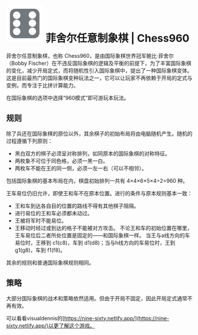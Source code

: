 # ![960](https://github.com/gbtami/pychess-variants/blob/master/static/icons/960.svg) 菲舍尔任意制象棋 | Chess960

菲舍尔任意制象棋，也称 Chess960，是由国际象棋世界冠军鲍比·菲舍尔（Bobby Fischer）在不违反国际象棋的逻辑及平衡的前提下，为了丰富国际象棋的变化，减少开局定式，而将随机性引入国际象棋中，提出了一种国际象棋变体。这是目前最热门的国际象棋变种玩法之一，它可以让玩家不再依赖于开局的定式与变例，而专注于比拼计算能力。

在国际象棋的选项中选择“960模式”即可游玩本玩法。

## 规则

除了兵还在国际象棋的原位以外，其余棋子的初始布局将由电脑随机产生。随机的过程遵循下列原则：

- 黑白双方的棋子必须呈对称排列，如同原本的国际象棋的对称特征。
- 两枚象不可位于同色格，必须一黑一白。
- 两枚车不能在王的同一侧，必须一左一右（可以不相邻）。

包括国际象棋的基本布局在内，棋盘初始排列一共有 4×4×6×5×4÷2=960 种。

王车易位仍旧允许，即使王和车不在原本位置。进行的条件与原本规则基本一致：

- 王和车到达各自目的位置的路线不得有其他棋子阻隔。
- 进行易位的王和车必须都未动过。
- 王被将军时不能易位。
- 王移动时经过或到达的格子不能被对方攻击。
  不论王和车的初始位置在哪里，王车易位后二者所处位置是固定的——和国际象棋一样。
  当王与a线方向的车易位时，王移到 c1(c8)，车到 d1(d8)；当与h线方向的车易位时，王到 g1(g8)，车到 f1(f8)。

其余的规则和普通国际象棋规则相同。

## 策略

大部分国际象棋的战术和策略依然适用。但由于开局不固定，因此开局定式通常不再有效。

可以看看visualdennis的[https://nine-sixty.netlify.app/](https://nine-sixty.netlify.app/)以更了解这个游戏。